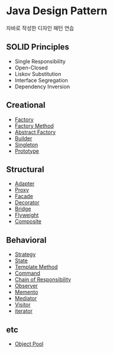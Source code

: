 # Java Design Pattern
자바로 작성한 디자인 패턴 연습
 
## SOLID Principles
- Single Responsibility
- Open-Closed
- Liskov Substitution
- Interface Segregation
- Dependency Inversion

## Creational
- [Factory](src/main/java/facade) 
- [Factory Method](src/main/java/factory_method)
- [Abstract Factory](src/main/java/abstract_factory)
- [Builder](src/main/java/bridge)
- [Singleton](src/main/java/singleton)
- [Prototype](src/main/java/Prototype)

## Structural
- [Adapter](src/main/java/adapter) 
- [Proxy](src/main/java/proxy) 
- [Facade](src/main/java/facade) 
- [Decorator](src/main/java/decorator) 
- [Bridge](src/main/java/bridge) 
- [Flyweight](src/main/java/flyweight) 
- [Composite](src/main/java/composite)
 
## Behavioral
- [Strategy](src/main/java/strategy) 
- [State](src/main/java/state) 
- [Template Method](src/main/java/template_method) 
- [Command](src/main/java/command) 
- [Chain of Responsibility](src/main/java/chain_of_responsibility) 
- [Observer](src/main/java/observer) 
- [Memento](src/main/java/memento) 
- [Mediator](src/main/java/mediator) 
- [Visitor](src/main/java/visitor) 
- [iterator](src/main/java/iterator)

## etc
- [Object Pool](src/main/java/object_pool)